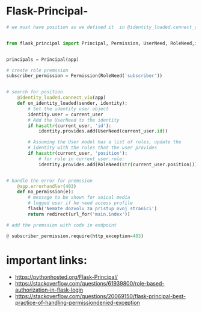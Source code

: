 # Flask-Principal-


```python
# we must have position as we defined it  in @identity_loaded.connect_via which have the role (you can change position to anything)


from flask_principal import Principal, Permission, UserNeed, RoleNeed,identity_loaded, AnonymousIdentity, identity_changed


principals = Principal(app)

# create role premssion
subscriber_permission = Permission(RoleNeed('subscriber'))


# search for position
    @identity_loaded.connect_via(app)
    def on_identity_loaded(sender, identity):
        # Set the identity user object
        identity.user = current_user
        # Add the UserNeed to the identity
        if hasattr(current_user, 'id'):
            identity.provides.add(UserNeed(current_user.id))

        # Assuming the User model has a list of roles, update the
        # identity with the roles that the user provides
        if hasattr(current_user, 'position'):
            # for role in current_user.role:
            identity.provides.add(RoleNeed(str(current_user.position)))


# handle the error for premssion
    @app.errorhandler(403)
    def no_permission(e):
        # message to be shown for soical media
        # logged user if he need access profile
        flash('Nemate dozvolu za pristup ovoj stranici')
        return redirect(url_for('main.index'))

# add the premssion with code in endpoint

@ subscriber_permission.require(http_exception=403)
```

# important links:

*  https://pythonhosted.org/Flask-Principal/
*  https://stackoverflow.com/questions/61939800/role-based-authorization-in-flask-login
*  https://stackoverflow.com/questions/20069150/flask-principal-best-practice-of-handling-permissiondenied-exception
